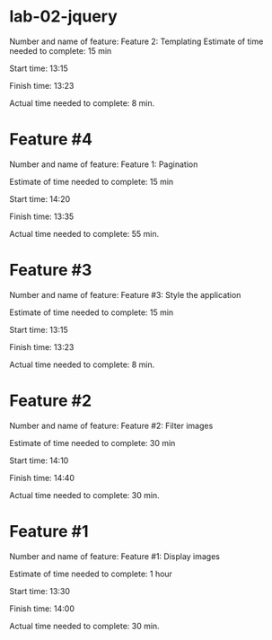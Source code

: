 # lab-02-jquery
Number and name of feature: Feature 2: Templating
Estimate of time needed to complete: 15 min

Start time: 13:15

Finish time: 13:23

Actual time needed to complete: 8 min.


# Feature #4
Number and name of feature: Feature 1: Pagination

Estimate of time needed to complete: 15 min

Start time: 14:20

Finish time: 13:35

Actual time needed to complete: 55 min.

# Feature #3
Number and name of feature: Feature #3: Style the application

Estimate of time needed to complete: 15 min

Start time: 13:15

Finish time: 13:23

Actual time needed to complete: 8 min.

# Feature #2
Number and name of feature: Feature #2: Filter images 

Estimate of time needed to complete: 30 min

Start time: 14:10

Finish time: 14:40

Actual time needed to complete: 30 min.

# Feature #1
Number and name of feature: Feature #1: Display images 

Estimate of time needed to complete: 1 hour

Start time: 13:30

Finish time: 14:00

Actual time needed to complete: 30 min.
